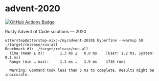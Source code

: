 # advent-2020

[![GitHub Actions Badge](https://github.com/utter-step/advent-2020/workflows/CI/badge.svg)](https://github.com/utter-step/advent-2020/actions?query=workflow%3ACI)

Rusty Advent of Code solutions — 2020

```(bash)
utterstep@utterstep-nix:~/my/advent-2020$ hyperfine --warmup 50 ./target/release/run-all
Benchmark #1: ./target/release/run-all
  Time (mean ± σ):       1.3 ms ±   0.0 ms    [User: 1.2 ms, System: 0.1 ms]
  Range (min … max):     1.3 ms …   1.9 ms    1736 runs

  Warning: Command took less than 5 ms to complete. Results might be inaccurate.
```
